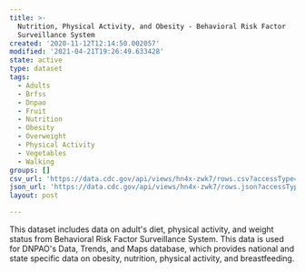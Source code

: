```yaml
---
title: >-
  Nutrition, Physical Activity, and Obesity - Behavioral Risk Factor
  Surveillance System
created: '2020-11-12T12:14:50.002057'
modified: '2021-04-21T19:26:49.633428'
state: active
type: dataset
tags:
  - Adults
  - Brfss
  - Dnpao
  - Fruit
  - Nutrition
  - Obesity
  - Overweight
  - Physical Activity
  - Vegetables
  - Walking
groups: []
csv_url: 'https://data.cdc.gov/api/views/hn4x-zwk7/rows.csv?accessType=DOWNLOAD'
json_url: 'https://data.cdc.gov/api/views/hn4x-zwk7/rows.json?accessType=DOWNLOAD'
layout: post

---
```

This dataset includes data on adult's diet, physical activity, and weight status from Behavioral Risk Factor Surveillance System. This data is used for DNPAO's Data, Trends, and Maps database, which provides national and state specific data on obesity, nutrition, physical activity, and breastfeeding.

